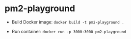 # pm2-playground

- Build Docker image: `docker build -t pm2-playground .`

- Run container: `docker run -p 3000:3000 pm2-playground`

